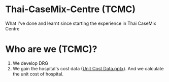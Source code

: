 # Thai-CaseMix-Centre (TCMC)
What I've done and learnt since starting the experience in Thai CaseMix Centre 



# Who are we (TCMC)?
  1. We develop DRG
  2. We gain the hospital's cost data ([Unit Cost Data.pptx](https://github.com/PtkPlum/Thai-CaseMix-Centre/files/6983741/Unit.Cost.Data.pptx)). And we calculate the unit cost of hospital.

